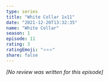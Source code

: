 ```yaml
---
type: series
title: "White Collar 1x11"
date: "2021-12-20T13:32:35"
name: "White Collar"
season: 1
episode: 11
rating: 3
ratingEmoji: "⭐️⭐️⭐️"
share: false
---
```


*[No review was written for this episode]*
